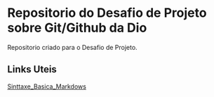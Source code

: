 # Repositorio do Desafio de Projeto sobre Git/Github da Dio
Repositorio criado para o Desafio de Projeto.

## Links Uteis
[Sinttaxe_Basica_Markdows](https://www.markdownguide.org/basic-syntax/)
